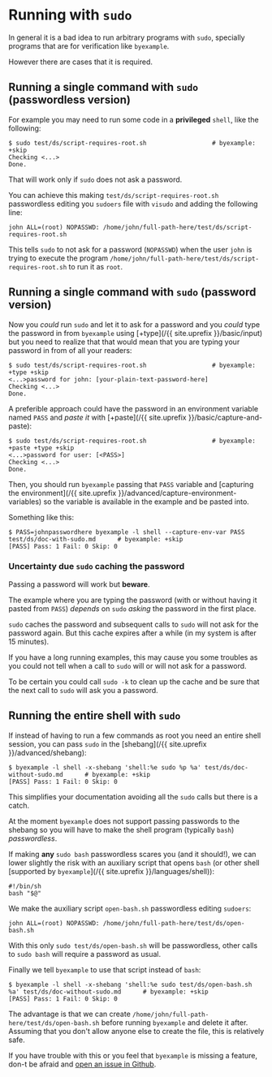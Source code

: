 # Running with `sudo`

In general it is a bad idea to run arbitrary programs with `sudo`,
specially programs that are for verification like `byexample`.

However there are cases that it is required.

## Running a single command with `sudo` (passwordless version)

For example you may need to run some code in a **privileged** `shell`,
like the following:

```shell
$ sudo test/ds/script-requires-root.sh                  # byexample: +skip
Checking <...>
Done.
```

That will work only if `sudo` does not ask a password.

You can achieve this making `test/ds/script-requires-root.sh`
passwordless editing you `sudoers` file with `visudo` and adding the
following line:


```
john ALL=(root) NOPASSWD: /home/john/full-path-here/test/ds/script-requires-root.sh
```

This tells `sudo` to not ask for a password (`NOPASSWD`) when the user
`john` is trying to execute the program
`/home/john/full-path-here/test/ds/script-requires-root.sh` to run it as
`root`.

## Running a single command with `sudo` (password version)

Now you *could* run `sudo` and let it to ask for a password and you
*could* type the password in from `byexample` using
[+type](/{{ site.uprefix }}/basic/input) but you need to realize that
that would mean that you are typing your password in from of all your
readers:

```shell
$ sudo test/ds/script-requires-root.sh                  # byexample: +type +skip
<...>password for john: [your-plain-text-password-here]
Checking <...>
Done.
```

A preferible approach could have the password in an environment variable
named `PASS` and *paste it* with
[+paste](/{{ site.uprefix }}/basic/capture-and-paste):


```shell
$ sudo test/ds/script-requires-root.sh                  # byexample: +paste +type +skip
<...>password for user: [<PASS>]
Checking <...>
Done.
```

Then, you should run `byexample` passing that `PASS` variable and
[capturing the environment](/{{ site.uprefix }}/advanced/capture-environment-variables)
so the variable is available in the example and be pasted into.

Something like this:

```shell
$ PASS=johnpasswordhere byexample -l shell --capture-env-var PASS test/ds/doc-with-sudo.md      # byexample: +skip
[PASS] Pass: 1 Fail: 0 Skip: 0
```

### Uncertainty due `sudo` caching the password

Passing a password will work but **beware**.

The example where you are typing the password (with or without having it
pasted from `PASS`) *depends* on `sudo` *asking* the password in the first
place.

`sudo` caches the password and subsequent calls to `sudo` will not
ask for the password again. But this cache expires after a while (in my
system is after 15 minutes).


If you have a long running examples, this may cause you some troubles
as you could not tell when a call to `sudo` will or will not ask for a
password.

To be certain you could call `sudo -k` to clean up the cache and be sure
that the next call to `sudo` will ask you a password.

## Running the entire shell with `sudo`

If instead of having to run a few commands as root you need an entire
shell session, you can pass `sudo` in the
[shebang](/{{ site.uprefix }}/advanced/shebang):

```shell
$ byexample -l shell -x-shebang 'shell:%e sudo %p %a' test/ds/doc-without-sudo.md      # byexample: +skip
[PASS] Pass: 1 Fail: 0 Skip: 0
```

This simplifies your documentation avoiding all the `sudo` calls but
there is a catch.

At the moment `byexample` does not support passing passwords to the
shebang so you will have to make the shell program (typically `bash`)
*passwordless*.

If making **any** `sudo bash` passwordless scares you (and it should!),
we can lower slightly the risk with an auxiliary script that opens `bash` (or other
shell [supported by `byexample`](/{{ site.uprefix }}/languages/shell)):

```
#!/bin/sh
bash "$@"
```

We make the auxiliary script `open-bash.sh` passwordless editing
`sudoers`:

```
john ALL=(root) NOPASSWD: /home/john/full-path-here/test/ds/open-bash.sh
```

With this only `sudo test/ds/open-bash.sh` will be passwordless, other
calls to `sudo bash` will require a password as usual.

Finally we tell `byexample` to use that script instead of `bash`:

```shell
$ byexample -l shell -x-shebang 'shell:%e sudo test/ds/open-bash.sh %a' test/ds/doc-without-sudo.md      # byexample: +skip
[PASS] Pass: 1 Fail: 0 Skip: 0
```

The advantage is that we can create
`/home/john/full-path-here/test/ds/open-bash.sh` before running
`byexample` and delete it after. Assuming that you don't allow anyone
else to create the file, this is relatively safe.

If you have trouble with this or you feel that `byexample` is missing a
feature, don-t be afraid and [open an issue in Github](https://github.com/byexamples/byexample/issues).

